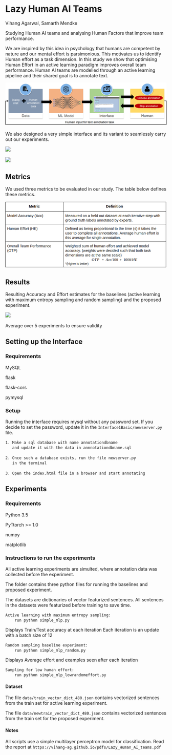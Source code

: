 
# Lazy Human AI Teams
Vihang Agarwal, Samarth Mendke

Studying Human AI teams and analysing Human Factors that improve team performance.

We are inspired by this idea in psychology that humans are competent by
nature and our mental effort is parsimonious. This motivates us to identify Human effort as a task dimension. In this study we show that optimising Human Effort in an active learning paradigm improves overall team performance. Human AI teams are modelled through an active learning pipeline and their shared goal is to annotate text.

![](https://github.com/vihang-ag/LazyAIteams/blob/master/images/workflow.png)

We also designed a very simple interface and its variant to seamlessly carry out our experiments.

![](https://github.com/vihang-ag/LazyAIteams/blob/master/images/interface1.png=500x500)

![](https://github.com/vihang-ag/LazyAIteams/blob/master/images/interface2.png=500x500)


## Metrics

We used three metrics to be evaluated in our study. The table below defines these metrics.

![](https://github.com/vihang-ag/LazyAIteams/blob/master/images/metric.png)


## Results
Resulting Accuracy and Effort estimates for the baselines (active learning with maximum entropy sampling and random sampling) and the proposed experiment. 

![](https://github.com/vihang-ag/LazyAIteams/blob/master/images/results.png=300x300)

Average over 5 experiments to ensure validity



## Setting up the Interface

### Requirements
MySQL

flask

flask-cors

pymysql

### Setup

Running the interface requires mysql without any password set. If you decide to set the password, update it in the ```Interface1Basic/newserver.py``` file.

```
1. Make a sql database with name annotationdbname
   and update it with the data in annnotationdbname.sql

2. Once such a database exists, run the file newserver.py 
   in the terminal

3. Open the index.html file in a browser and start annotating
```

## Experiments

### Requirements
Python 3.5

PyTtorch >= 1.0

numpy

matplotlib


### Instructions to run the experiments

All active learning experiments are simulted, where annotation data was collected before the experiment.

The folder contains three python files for running the baselines and proposed experiment.

The datasets are dictionaries of vector featurized sentences. All sentences in the datasets 
were featurized before training to save time.

```
Active learning with maximum entropy sampling: 
	run python simple_mlp.py
```

Displays Train/Test accuracy at each iteration
Each iteration is an update with a batch size of 12

```
Random sampling baseline experiment:
	run python simple_mlp_random.py
```

Displays Average effort and examples seen after each iteration

```
Sampling for low human effort:
	run python simple_mlp_lowrandomeffort.py  
```

#### Dataset
The file ```data/train_vector_dict_480.json``` contains vectorized sentences from the train set for active learning experiment.

The file ```data/newtrain_vector_dict_480.json``` contains vectorized sentences from the train set for the proposed experiment.

#### Notes
All scripts use a simple multilayer perceptron model for classification. Read the report at ```https://vihang-ag.github.io/pdfs/Lazy_Human_AI_teams.pdf```






